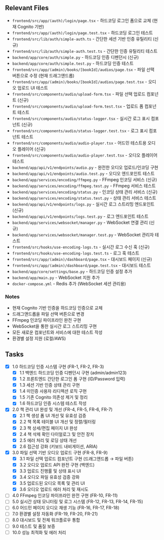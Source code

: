 ## Relevant Files

- `frontend/src/app/(auth)/login/page.tsx` - 하드코딩 로그인 폼으로 교체 (현재 Cognito 기반)
- `frontend/src/app/(auth)/login/page.test.tsx` - 하드코딩 로그인 테스트
- `frontend/src/lib/auth/simple-auth.ts` - 간단한 세션 기반 인증 유틸리티 (신규)
- `frontend/src/lib/auth/simple-auth.test.ts` - 간단한 인증 유틸리티 테스트
- `backend/app/core/auth/simple.py` - 하드코딩 인증 디펜던시 (신규)
- `backend/app/core/auth/simple.test.py` - 하드코딩 인증 테스트
- `frontend/src/app/(admin)/books/[bookId]/audios/page.tsx` - 파일 선택 버튼으로 수정 (현재 드래그앤드롭)
- `frontend/src/app/(admin)/books/[bookId]/audios/page.test.tsx` - 오디오 업로드 UI 테스트
- `frontend/src/components/audio/upload-form.tsx` - 파일 선택 업로드 컴포넌트 (신규)
- `frontend/src/components/audio/upload-form.test.tsx` - 업로드 폼 컴포넌트 테스트
- `frontend/src/components/audio/status-logger.tsx` - 실시간 로그 표시 컴포넌트 (신규)
- `frontend/src/components/audio/status-logger.test.tsx` - 로그 표시 컴포넌트 테스트
- `frontend/src/components/audio/audio-player.tsx` - 어드민 테스트용 오디오 플레이어 (신규)
- `frontend/src/components/audio/audio-player.test.tsx` - 오디오 플레이어 테스트
- `backend/app/api/v1/endpoints/audio.py` - 완전한 오디오 업로드/인코딩 구현
- `backend/app/api/v1/endpoints/audio.test.py` - 오디오 엔드포인트 테스트
- `backend/app/services/encoding/ffmpeg.py` - FFmpeg 인코딩 서비스 (신규)
- `backend/app/services/encoding/ffmpeg.test.py` - FFmpeg 서비스 테스트
- `backend/app/services/encoding/status.py` - 인코딩 상태 관리 서비스 (신규)
- `backend/app/services/encoding/status.test.py` - 상태 관리 서비스 테스트
- `backend/app/api/v1/endpoints/logs.py` - 실시간 로그 스트리밍 엔드포인트 (신규)
- `backend/app/api/v1/endpoints/logs.test.py` - 로그 엔드포인트 테스트
- `backend/app/services/websocket/manager.py` - WebSocket 연결 관리 (신규)
- `backend/app/services/websocket/manager.test.py` - WebSocket 관리자 테스트
- `frontend/src/hooks/use-encoding-logs.ts` - 실시간 로그 수신 훅 (신규)
- `frontend/src/hooks/use-encoding-logs.test.ts` - 로그 훅 테스트
- `frontend/src/app/(admin)/dashboard/page.tsx` - 대시보드 페이지 (신규)
- `frontend/src/app/(admin)/dashboard/page.test.tsx` - 대시보드 테스트
- `backend/app/core/settings/base.py` - 하드코딩 인증 설정 추가
- `backend/app/main.py` - WebSocket 지원 추가
- `docker-compose.yml` - Redis 추가 (WebSocket 세션 관리용)

### Notes

- 현재 Cognito 기반 인증을 하드코딩 인증으로 교체
- 드래그앤드롭을 파일 선택 버튼으로 변경
- FFmpeg 인코딩 파이프라인 완전 구현
- WebSocket을 통한 실시간 로그 스트리밍 구현
- 모든 새로운 컴포넌트와 서비스에 대한 테스트 작성
- 환경별 설정 지원 (로컬/AWS)

## Tasks

- [x] 1.0 하드코딩 인증 시스템 구현 (FR-1, FR-2, FR-3)
  - [x] 1.1 백엔드 하드코딩 인증 디펜던시 구현 (admin/admin123)
  - [x] 1.2 프론트엔드 간단한 로그인 폼 구현 (ID/Password 입력)
  - [x] 1.3 세션 기반 인증 상태 관리 구현
  - [x] 1.4 미인증 사용자 리디렉션 로직 구현
  - [x] 1.5 기존 Cognito 의존성 제거 및 정리
  - [x] 1.6 하드코딩 인증 시스템 테스트 작성
- [x] 2.0 책 관리 UI 완성 및 개선 (FR-4, FR-5, FR-6, FR-7)
  - [x] 2.1 책 생성 폼 UI 개선 및 유효성 검증
  - [x] 2.2 책 목록 테이블 UI 개선 및 정렬/필터링
  - [x] 2.3 책 상세/편집 페이지 UI 완성
  - [x] 2.4 책 삭제 확인 다이얼로그 및 안전 장치
  - [x] 2.5 에러 처리 및 로딩 상태 개선
  - [x] 2.6 접근성 강화 (키보드 내비게이션, ARIA)
- [x] 3.0 파일 선택 기반 오디오 업로드 구현 (FR-8, FR-9)
  - [x] 3.1 파일 선택 업로드 컴포넌트 구현 (드래그앤드롭 → 파일 버튼)
  - [x] 3.2 오디오 업로드 API 완전 구현 (백엔드)
  - [x] 3.3 업로드 진행률 및 상태 표시 UI
  - [x] 3.4 오디오 파일 유효성 검증 강화
  - [x] 3.5 업로드된 오디오 목록 및 관리 UI
  - [x] 3.6 오디오 업로드 에러 처리 및 재시도
- [ ] 4.0 FFmpeg 인코딩 파이프라인 완전 구현 (FR-10, FR-11)
- [ ] 5.0 실시간 상태 모니터링 및 로그 시스템 (FR-12, FR-13, FR-14, FR-15)
- [ ] 6.0 어드민 페이지 오디오 재생 기능 (FR-16, FR-17, FR-18)
- [ ] 7.0 환경별 설정 자동화 (FR-19, FR-20, FR-21)
- [ ] 8.0 대시보드 및 전체 워크플로우 통합
- [ ] 9.0 테스트 및 품질 보증
- [ ] 10.0 성능 최적화 및 에러 처리
